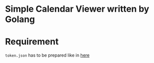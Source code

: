 # Simple Calendar Viewer written by Golang
# Requirement
`token.json` has to be prepared like in [here](https://developers.google.com/calendar/quickstart/go)